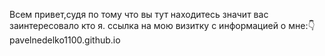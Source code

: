 Всем привет,судя по тому что вы тут находитесь значит вас заинтересовало кто я.
ссылка на мою визитку с информацией о мне:👇
pavelnedelko1100.github.io
